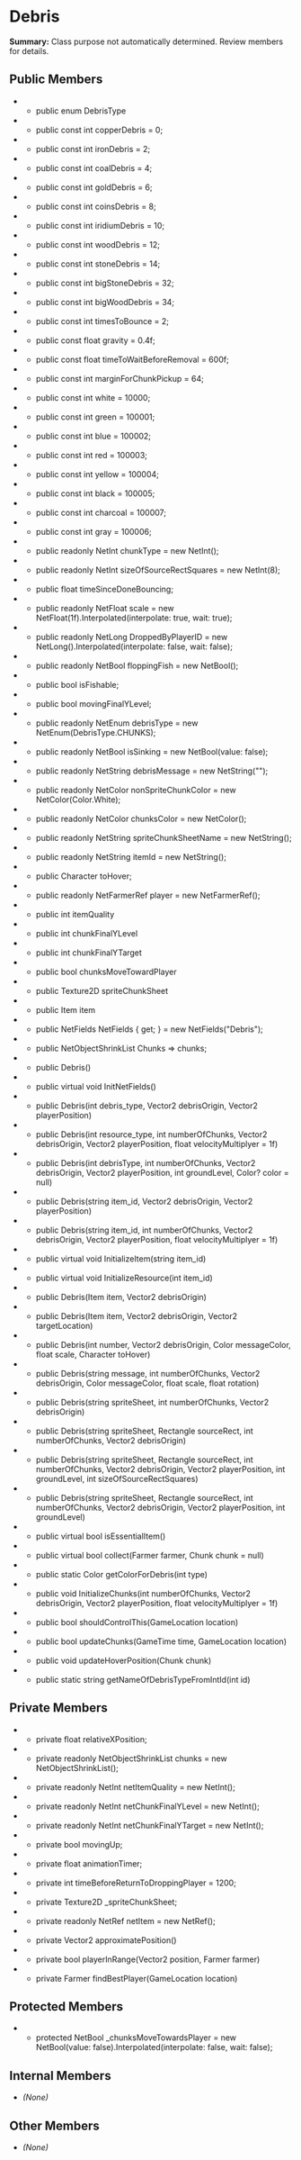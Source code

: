 # Debris

**Summary:** Class purpose not automatically determined. Review members for details.

## Public Members
- - public enum DebrisType
- - public const int copperDebris = 0;
- - public const int ironDebris = 2;
- - public const int coalDebris = 4;
- - public const int goldDebris = 6;
- - public const int coinsDebris = 8;
- - public const int iridiumDebris = 10;
- - public const int woodDebris = 12;
- - public const int stoneDebris = 14;
- - public const int bigStoneDebris = 32;
- - public const int bigWoodDebris = 34;
- - public const int timesToBounce = 2;
- - public const float gravity = 0.4f;
- - public const float timeToWaitBeforeRemoval = 600f;
- - public const int marginForChunkPickup = 64;
- - public const int white = 10000;
- - public const int green = 100001;
- - public const int blue = 100002;
- - public const int red = 100003;
- - public const int yellow = 100004;
- - public const int black = 100005;
- - public const int charcoal = 100007;
- - public const int gray = 100006;
- - public readonly NetInt chunkType = new NetInt();
- - public readonly NetInt sizeOfSourceRectSquares = new NetInt(8);
- - public float timeSinceDoneBouncing;
- - public readonly NetFloat scale = new NetFloat(1f).Interpolated(interpolate: true, wait: true);
- - public readonly NetLong DroppedByPlayerID = new NetLong().Interpolated(interpolate: false, wait: false);
- - public readonly NetBool floppingFish = new NetBool();
- - public bool isFishable;
- - public bool movingFinalYLevel;
- - public readonly NetEnum<DebrisType> debrisType = new NetEnum<DebrisType>(DebrisType.CHUNKS);
- - public readonly NetBool isSinking = new NetBool(value: false);
- - public readonly NetString debrisMessage = new NetString("");
- - public readonly NetColor nonSpriteChunkColor = new NetColor(Color.White);
- - public readonly NetColor chunksColor = new NetColor();
- - public readonly NetString spriteChunkSheetName = new NetString();
- - public readonly NetString itemId = new NetString();
- - public Character toHover;
- - public readonly NetFarmerRef player = new NetFarmerRef();
- - public int itemQuality
- - public int chunkFinalYLevel
- - public int chunkFinalYTarget
- - public bool chunksMoveTowardPlayer
- - public Texture2D spriteChunkSheet
- - public Item item
- - public NetFields NetFields { get; } = new NetFields("Debris");
- - public NetObjectShrinkList<Chunk> Chunks => chunks;
- - public Debris()
- - public virtual void InitNetFields()
- - public Debris(int debris_type, Vector2 debrisOrigin, Vector2 playerPosition)
- - public Debris(int resource_type, int numberOfChunks, Vector2 debrisOrigin, Vector2 playerPosition, float velocityMultiplyer = 1f)
- - public Debris(int debrisType, int numberOfChunks, Vector2 debrisOrigin, Vector2 playerPosition, int groundLevel, Color? color = null)
- - public Debris(string item_id, Vector2 debrisOrigin, Vector2 playerPosition)
- - public Debris(string item_id, int numberOfChunks, Vector2 debrisOrigin, Vector2 playerPosition, float velocityMultiplyer = 1f)
- - public virtual void InitializeItem(string item_id)
- - public virtual void InitializeResource(int item_id)
- - public Debris(Item item, Vector2 debrisOrigin)
- - public Debris(Item item, Vector2 debrisOrigin, Vector2 targetLocation)
- - public Debris(int number, Vector2 debrisOrigin, Color messageColor, float scale, Character toHover)
- - public Debris(string message, int numberOfChunks, Vector2 debrisOrigin, Color messageColor, float scale, float rotation)
- - public Debris(string spriteSheet, int numberOfChunks, Vector2 debrisOrigin)
- - public Debris(string spriteSheet, Rectangle sourceRect, int numberOfChunks, Vector2 debrisOrigin)
- - public Debris(string spriteSheet, Rectangle sourceRect, int numberOfChunks, Vector2 debrisOrigin, Vector2 playerPosition, int groundLevel, int sizeOfSourceRectSquares)
- - public Debris(string spriteSheet, Rectangle sourceRect, int numberOfChunks, Vector2 debrisOrigin, Vector2 playerPosition, int groundLevel)
- - public virtual bool isEssentialItem()
- - public virtual bool collect(Farmer farmer, Chunk chunk = null)
- - public static Color getColorForDebris(int type)
- - public void InitializeChunks(int numberOfChunks, Vector2 debrisOrigin, Vector2 playerPosition, float velocityMultiplyer = 1f)
- - public bool shouldControlThis(GameLocation location)
- - public bool updateChunks(GameTime time, GameLocation location)
- - public void updateHoverPosition(Chunk chunk)
- - public static string getNameOfDebrisTypeFromIntId(int id)

## Private Members
- - private float relativeXPosition;
- - private readonly NetObjectShrinkList<Chunk> chunks = new NetObjectShrinkList<Chunk>();
- - private readonly NetInt netItemQuality = new NetInt();
- - private readonly NetInt netChunkFinalYLevel = new NetInt();
- - private readonly NetInt netChunkFinalYTarget = new NetInt();
- - private bool movingUp;
- - private float animationTimer;
- - private int timeBeforeReturnToDroppingPlayer = 1200;
- - private Texture2D _spriteChunkSheet;
- - private readonly NetRef<Item> netItem = new NetRef<Item>();
- - private Vector2 approximatePosition()
- - private bool playerInRange(Vector2 position, Farmer farmer)
- - private Farmer findBestPlayer(GameLocation location)

## Protected Members
- - protected NetBool _chunksMoveTowardsPlayer = new NetBool(value: false).Interpolated(interpolate: false, wait: false);

## Internal Members
- *(None)*

## Other Members
- *(None)*
